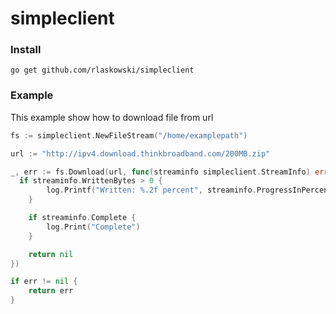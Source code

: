# simpleclient

### Install
```
go get github.com/rlaskowski/simpleclient
```

### Example

This example show how to download file from url

```go
fs := simpleclient.NewFileStream("/home/examplepath")

url := "http://ipv4.download.thinkbroadband.com/200MB.zip"

_, err := fs.Download(url, func(streaminfo simpleclient.StreamInfo) error {
  if streaminfo.WrittenBytes > 0 {
		log.Printf("Written: %.2f percent", streaminfo.ProgressInPercent())
	}

	if streaminfo.Complete {
		log.Print("Complete")
	}

	return nil
})

if err != nil {
    return err
}

